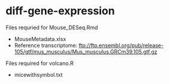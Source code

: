 # diff-gene-expression

Files requried for Mouse_DESeq.Rmd
- MouseMetadata.xlsx
- Reference transcriptome: ftp://ftp.ensembl.org/pub/release-105/gtf/mus_musculus/Mus_musculus.GRCm39.105.gtf.gz

Files required for volcano.R
- micewithsymbol.txt
